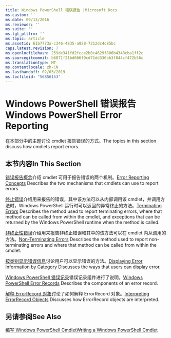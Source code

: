 ```yaml
---
title: Windows PowerShell 错误报告 |Microsoft Docs
ms.custom: ''
ms.date: 09/13/2016
ms.reviewer: ''
ms.suite: ''
ms.tgt_pltfrm: ''
ms.topic: article
ms.assetid: 61b7773a-c346-4835-a928-7212dc4c85bc
caps.latest.revision: 7
ms.openlocfilehash: 259de341fd2fcce2b0c4629f806b4348cba1ff2c
ms.sourcegitcommit: b6871f21bd666f9cd71dd336bb3f844cf472b56c
ms.translationtype: MT
ms.contentlocale: zh-CN
ms.lasthandoff: 02/03/2019
ms.locfileid: "56856153"
---
```

# <a name="windows-powershell-error-reporting"></a><span data-ttu-id="e4ef5-102">Windows PowerShell 错误报告</span><span class="sxs-lookup"><span data-stu-id="e4ef5-102">Windows PowerShell Error Reporting</span></span>

<span data-ttu-id="e4ef5-103">在本部分中的主题讨论 cmdlet 报告错误的方式。</span><span class="sxs-lookup"><span data-stu-id="e4ef5-103">The topics in this section discuss how cmdlets report errors.</span></span>

## <a name="in-this-section"></a><span data-ttu-id="e4ef5-104">本节内容</span><span class="sxs-lookup"><span data-stu-id="e4ef5-104">In This Section</span></span>

<span data-ttu-id="e4ef5-105">[错误报告概念](./error-reporting-concepts.md)介绍 cmdlet 可用于报告错误的两个机制。</span><span class="sxs-lookup"><span data-stu-id="e4ef5-105">[Error Reporting Concepts](./error-reporting-concepts.md) Describes the two mechanisms that cmdlets can use to report errors.</span></span>

<span data-ttu-id="e4ef5-106">[终止错误](./terminating-errors.md)介绍用来报告的错误，其中该方法可以从内部调用该 cmdlet，并调用方法时，Windows PowerShell 运行时可以返回的异常终止的方法。</span><span class="sxs-lookup"><span data-stu-id="e4ef5-106">[Terminating Errors](./terminating-errors.md) Describes the method used to report terminating errors, where that method can be called from within the cmdlet, and exceptions that can be returned by the Windows PowerShell runtime when the method is called.</span></span>

<span data-ttu-id="e4ef5-107">[非终止性错误](./non-terminating-errors.md)介绍用来报告非终止错误和其中的该方法可以在 cmdlet 内从调用的方法。</span><span class="sxs-lookup"><span data-stu-id="e4ef5-107">[Non-Terminating Errors](./non-terminating-errors.md) Describes the method used to report non-terminating errors and where that method can be called from within the cmdlet.</span></span>

<span data-ttu-id="e4ef5-108">[按类别显示错误信息](./displaying-error-information.md)讨论用户可以显示错误的方法。</span><span class="sxs-lookup"><span data-stu-id="e4ef5-108">[Displaying Error Information by Category](./displaying-error-information.md) Discusses the ways that users can display error.</span></span>

<span data-ttu-id="e4ef5-109">[Windows PowerShell 错误记录](./windows-powershell-error-records.md)错误记录组件进行了说明。</span><span class="sxs-lookup"><span data-stu-id="e4ef5-109">[Windows PowerShell Error Records](./windows-powershell-error-records.md) Describes the components of an error record.</span></span>

<span data-ttu-id="e4ef5-110">[解释 ErrorRecord 对象](./interpreting-errorrecord-objects.md)讨论了如何解释 ErrorRecord 对象。</span><span class="sxs-lookup"><span data-stu-id="e4ef5-110">[Interpreting ErrorRecord Objects](./interpreting-errorrecord-objects.md) Discusses how ErrorRecord objects are interpreted.</span></span>

## <a name="see-also"></a><span data-ttu-id="e4ef5-111">另请参阅</span><span class="sxs-lookup"><span data-stu-id="e4ef5-111">See Also</span></span>

[<span data-ttu-id="e4ef5-112">编写 Windows PowerShell Cmdlet</span><span class="sxs-lookup"><span data-stu-id="e4ef5-112">Writing a Windows PowerShell Cmdlet</span></span>](./writing-a-windows-powershell-cmdlet.md)

